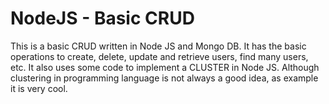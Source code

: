 # NodeJS - Basic CRUD
This is a basic CRUD written in Node JS and Mongo DB. It has the basic operations to create, delete, update and retrieve users, find many users, etc. 
It also uses some code to implement a CLUSTER in Node JS. Although clustering in programming language is not always a good idea, as example it is very cool.
